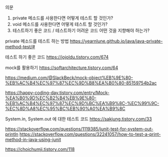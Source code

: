 의문

1. private 메소드를 사용한다면 어떻게 테스트 할 것인가?
2. void 메소드를 사용한다면 어떻게 테스트 할 것인가?
3. 테스트하기 좋은 코드 / 테스트하기 어려운 코드 어떤 것을 지향해야 하는가?

private 메소드를 테스트 하는 방법
https://yearnlune.github.io/java/java-private-method-test/#

테스트 하기 좋은 코드
https://jojoldu.tistory.com/674

mock를 활용하기
https://softarchitecture.tistory.com/64

https://medium.com/@SlackBeck/mock-object%EB%9E%80-%EB%AC%B4%EC%97%87%EC%9D%B8%EA%B0%80-85159754b2ac

https://happy-coding-day.tistory.com/entry/Mock-%EA%B0%9D%EC%B2%B4%EB%9E%80-%EB%AC%B4%EC%97%87%EC%9D%BC%EA%B9%8C-%EC%99%9C-%EC%8D%A8%EC%95%BC%EB%90%A0%EA%B9%8C

System.in, System.out 에 대한 테스트 코드
https://sakjung.tistory.com/33

https://stackoverflow.com/questions/1119385/junit-test-for-system-out-println
https://stackoverflow.com/questions/32241057/how-to-test-a-print-method-in-java-using-junit

https://choichumji.tistory.com/118
